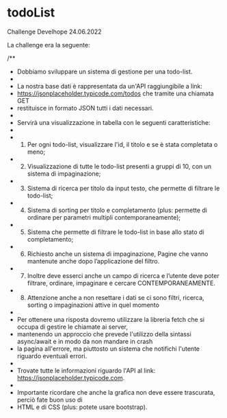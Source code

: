 # todoList
Challenge Develhope 24.06.2022

La challenge era la seguente:

/**
 * Dobbiamo sviluppare un sistema di gestione per una todo-list.
 *
 * La nostra base dati è rappresentata da un'API raggiungibile a link:
 * https://jsonplaceholder.typicode.com/todos che tramite una chiamata GET
 * restituisce in formato JSON tutti i dati necessari.
 *
 * Servirà una visualizzazione in tabella con le seguenti caratteristiche:
 *
 *   1. Per ogni todo-list, visualizzare l'id, il titolo e se è stata completata o meno;
 *   2. Visualizzazione di tutte le todo-list presenti a gruppi di 10, con un sistema di impaginazione;
 *   3. Sistema di ricerca per titolo da input testo, che permette di filtrare le todo-list;
 *   4. Sistema di sorting per titolo e completamento (plus: permette di ordinare per parametri multipli contemporaneamente);
 *   5. Sistema che permette di filtrare le todo-list in base allo stato di completamento;
 *   6. Richiesto anche un sistema di impaginazione, Pagine che vanno mantenute anche dopo l’applicazione del filtro. 
 *   7. Inoltre deve esserci anche un campo di ricerca e l’utente deve poter filtrare, ordinare, impaginare e cercare CONTEMPORANEAMENTE.
 *   8. Attenzione anche a non resettare i dati se ci sono filtri, ricerca, sorting o impaginazioni attive in quel momento
 *
 * Per ottenere una risposta dovremo utilizzare la libreria fetch che si occupa di gestire le chiamate ai server,
 * mantenendo un approccio che prevede l'utilizzo della sintassi async/await e in modo da non mandare in crash
 * la pagina all'errore, ma piuttosto un sistema che notifichi l'utente riguardo eventuali errori.
 *
 * Trovate tutte le informazioni riguardo l'API al link: https://jsonplaceholder.typicode.com.
 *
 * Importante ricordare che anche la grafica non deve essere trascurata, perciò fate buon uso di
 * HTML e di CSS (plus: potete usare bootstrap).
